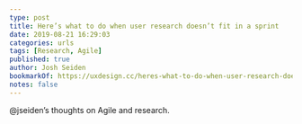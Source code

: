 ```yaml
---
type: post
title: Here’s what to do when user research doesn’t fit in a sprint
date: 2019-08-21 16:29:03
categories: urls
tags: [Research, Agile]
published: true
author: Josh Seiden
bookmarkOf: https://uxdesign.cc/heres-what-to-do-when-user-research-doesn-t-fit-in-a-sprint-2f8b5db7d48c
notes: false
---
```


@jseiden’s thoughts on Agile and research.